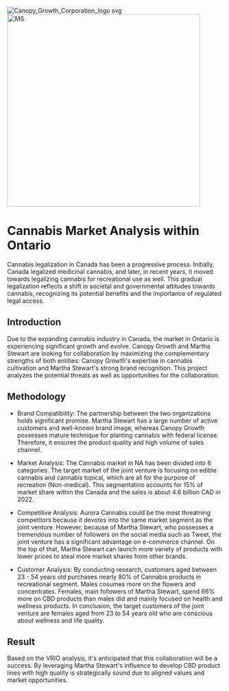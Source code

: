 
![Canopy_Growth_Corporation_logo svg](https://github.com/Yijin-Fu/Cannabis-Market-Analysis/assets/73370048/0eba30b6-ca26-46e0-ab01-5110769af937) <img width="450" alt="MS" src="https://github.com/Yijin-Fu/Cannabis-Market-Analysis/assets/73370048/e834b61b-9530-4116-a934-89565931909a">




# Cannabis Market Analysis within Ontario

Cannabis legalization in Canada has been a progressive process. Initially, Canada legalized medicinal cannabis, and later, in recent years, it moved towards legalizing cannabis for recreational use as well. This gradual legalization reflects a shift in societal and governmental attitudes towards cannabis, recognizing its potential benefits and the importance of regulated legal access.

## Introduction

Due to the expanding cannabis industry in Canada, the market in Ontario is experiencing significant growth and evolve. Canopy Growth and Martha Stewart are looking for collaboration by maximizing the complementary strengths of both entities: Canopy Growth's expertise in cannabis cultivation and Martha Stewart's strong brand recognition. This project analyzes the potential threats as well as opportunities for the collaboration.

## Methodology

- Brand Compatibility: The partnership between the two organizations holds significant promise. Martha Stewart has a large number of active customers and well-known brand image, whereas Canopy Growth possesses mature technique for planting cannabis with federal license. Therefore, it ensures the product quality and high volume of sales channel.

- Market Analysis: The Cannabis market in NA has been divided into 6 categories. The target market of the joint venture is focusing on edible cannabis and cannabis topical, which are all for the purpose of recreation (Non-medical). This segmentatino accounts for 15% of market share within the Canada and the sales is about 4.6 billion CAD in 2022.

- Competitive Analysis: Aurora Cannabis could be the most threatning competitors because it devotes into the same market segment as the joint venture. However, because of Martha Stewart, who possesses a tremendous number of followers on the social media such as Tweet, the joint venture has a significant advantage on e-commerce channel. On the top of that, Martha Stewart can launch more variety of products with lower prices to steal more market shares from other brands.

- Customer Analysis: By conducting research, customers aged between 23 - 54 years old purchases nearly 80% of Cannabis products in recreational segment. Males cosumes more on the flowers and concentrates. Females, main followers of Martha Stewart, spend 66% more on CBD products than males did and mainly focused on health and wellness products. In conclusion, the target customers of the joint venture are females aged from 23 to 54 years old who are conscious about wellness and life quality.

## Result

Based on the VRIO analysis, it's anticipated that this collaboration will be a success.  By leveraging Martha Stewart's influence to develop CBD product lines with high quality is strategically sound due to aligned values and market opportunities.
